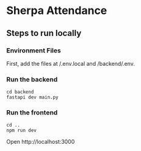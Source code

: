 # Sherpa Attendance

## Steps to run locally

### Environment Files

First, add the files at /.env.local and /backend/.env.

### Run the backend

```
cd backend
fastapi dev main.py
```

### Run the frontend

```
cd ..
npm run dev
```

Open http://localhost:3000
